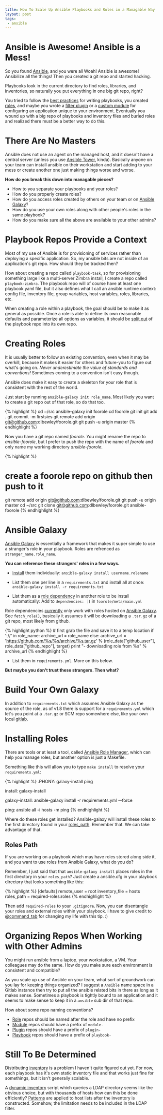 ```yaml
---
title: How To Scale Up Ansible Playbooks and Roles in a Managable Way
layout: post
tags:
 - ansible
---
```


# Ansible is Awesome! Ansible is a Mess! #

So you found [Ansible](http://www.ansible.com), and you were all Woah! Ansible is awesome! Ansibilize all the things! Then you created a git repo and started hacking.

Playbooks look in the current directory to find roles, libraries, and inventories, so naturally you put everything in one big git repo, right?

You tried to follow the [best practices](http://docs.ansible.com/playbooks_best_practices.html) for writing playbooks, you created [roles](http://docs.ansible.com/playbooks_roles.html), and maybe you wrote a [filter plugin](http://docs.ansible.com/developing_plugins.html) or a [custom module](http://docs.ansible.com/developing_modules.html) for configuring an application unique to your environment. Eventually you wound up with a big repo of playbooks and inventory files and buried roles and realized there must be a better way to do this.

# There Are No Masters #

Ansible does not use an agent on the managed host, and it doesn't have a central server (unless you use [Ansible Tower](http://docs.ansible.com/tower.html), kinda). Basically anyone on your team can install ansible on their workstation and start adding to your mess or create another one just making things worse and worse.

**How do you break this down into managable pieces?**

- How to you separate your playbooks and your roles?
- How do you properly create roles?
- How do you access roles created by others on your team or on [Ansible Galaxy](http://galaxy.ansible.com/)?
- How do you use your own roles along with other people's roles in the same playbook?
- How do you make sure all the above are available to your other admins?

# Playbook Repos Provide a Context #

Most of my use of Ansible is for provisioning of services rather than deploying a specific application. So, my ansible bits are not inside of an application's git repo. How should they be tracked then?

How about creating a repo called `playbook-task`, so for provisioning something large like a multi-server Zimbra install, I create a repo called `playbook-zimbra`. The playbook repo will of course have at least one playbook yaml file, but it also defines what I call an ansible runtime context: config file, inventory file, group variables, host variables, roles, libraries, etc.

When creating a role within a playbook, the goal should be to make it as general as possible. Once a role is able to define its own reasonable defaults and parameterize all options as variables, it should be [split out](http://guifreelife.com/blog/2015/03/15/Split-Ansible-Git-Repo-and-Retain-Commit-History/) of the playbook repo into its own repo.

# Creating Roles #

It is usually better to follow an existing convention, even when it may be overkill, because it makes it easier for others and future-you to figure out what's going on. _Never underestimate the value of standards and conventions!_ Sometimes coming to a convention isn't easy though. 

Ansible does make it easy to create a skeleton for your role that is consistent with the rest of the world. 

Just start by running `ansible-galaxy init role_name`. Most likely you want to create a git repo out of that role, so do that too.

{% highlight %}
cd ~/src
ansible-galaxy init foorole
cd foorole
git init
git add .
git commit -m firstsies
git remote add origin git@github.com:dlbewley/foorole.git
git push -u origin master
{% endhighlight %}

Now you have a git repo named _foorole_. You might rename the repo to _ansible-foorole_, but I prefer to push the repo with the name of _foorole_ and only name my working directory _ansible-foorole_.

{% highlight %}
# create a foorole repo on github then push to it
git remote add origin git@github.com:dlbewley/foorole.git
git push -u origin master
cd ~/src
git clone git@github.com:dlbewley/foorole.git ansible-foorole
{% endhighlight %}

# Ansible Galaxy #

[Ansible Galaxy](http://galaxy.ansible.com/) is essentially a framework that makes it super simple to use a stranger's role in your playbook. Roles are refrenced as `stranger_name.role_name`.

**You can reference these strangers' roles in a few ways.**

- [Install](http://docs.ansible.com/galaxy.html#installing-roles) them individually:
 `ansible-galaxy install username.rolename`

- List them one per line in a `requirements.txt` and install all at once:
 `ansible-galaxy install -r requirements.txt`

- List them as a [role dependency](http://docs.ansible.com/playbooks_roles.html#role-dependencies) in another role to be install automatically:
  Add to `dependencies: []` in `foorole/meta/main.yml`

Role dependencies [currently](https://github.com/ansible/ansible/blob/devel/bin/ansible-galaxy) only work with roles hosted on [Ansible Galaxy](http://galaxy.ansible.com). See `fetch_role()`, basically it assumes it will be downloading a `.tar.gz` of a git repo, most likely from github.

{% highlight python %}
    # first grab the file and save it to a temp location
    if '://' in role_name:
        archive_url = role_name
    else: 
        archive_url = 'https://github.com/%s/%s/archive/%s.tar.gz' % (role_data["github_user"], role_data["github_repo"], target)
    print "- downloading role from %s" % archive_url
{% endhighlight %}

- List them in `requirements.yml`. More on this below.

**But maybe you don't trust these strangers. Then what?**

# Build Your Own Galaxy # 

In addition to `requirements.txt` which assumes Ansible Galaxy as the source of the role, as of v1.8 there is support for a `requirements.yml` which let's you point at a `.tar.gz` or SCM repo somewhere else, like your own local [gitlab](https://about.gitlab.com/).

# Installing Roles #

There are tools or at least a tool, called [Ansible Role Manager](http://mirskytech.github.io/ansible-role-manager/), which can help you manage roles, but another option is just a Makefile.

Something like this will allow you to type `make install` to resolve your `requirements.yml`:

{% highlight %}
.PHONY: galaxy-install ping

install: galaxy-install

galaxy-install:
	ansible-galaxy install -r requirements.yml --force

ping:
	ansible all -i hosts -m ping
{% endhighlight %}

Where do these roles get installed? Ansible-galaxy will install these roles to the first directory found in your [roles_path](http://docs.ansible.com/intro_configuration.html#roles-path). Remember that. We can take advantage of that.

## Roles Path ##

If you are working on a playbook which may have roles stored along side it, and you want to use roles from Ansible Galaxy, what do you do?

Remember, I just said that that `ansible-galaxy install` places roles in the first directory in your `roles_path`? Just create a ansible.cfg in your playbook directory that looks something like this:

{% highlight %}
[defaults]
remote_user = root
inventory_file = hosts
roles_path = required-roles:roles
{% endhighlight %}

Then add `required-roles` to your `.gitignore`. Now, you can disentangle your roles and external roles within your playbook. I have to give credit to [@command_tab](https://twitter.com/command_tab) for changing my life with this tip. :)

# Organizing Repos When Working with Other Admins #

You might run ansible from a laptop, your workstation, a VM. Your colleagues may do the same. How do you make sure each environment is consistent and compatible?

As you scale up use of Ansible on your team, what sort of groundwork can you lay for keeping things organized? 
I suggest a `Ansible` name space in a Gitlab instance then try to put all the ansible related bits in there as long as it makes sense. Sometimes a playbook is tightly bound to an application and it seems to make sense to keep it in a `ansible` sub dir of that repo.

How about some repo naming conventions? 

- [Role](http://docs.ansible.com/playbooks_roles.html) repos should be named after the role and have no prefix
- [Module](http://docs.ansible.com/developing_modules.html) repos should have a prefix of `module-`
- [Plugin](http://docs.ansible.com/developing_plugins.html) repos should have a prefix of `plugin-`
- [Playbook](http://docs.ansible.com/playbooks.html) repos should have a prefix of `playbook-`

# Still To Be Determined #

Distributing [inventory](http://docs.ansible.com/intro_inventory.html) is a problem I haven't quite figured out yet. For now, each playbook has it's own static inventory file and that works just fine for somethings, but it isn't generally scalable.

A [dynamic inventory](http://docs.ansible.com/intro_dynamic_inventory.html) script which queries a LDAP directory seems like the obvious choice, but with thousands of hosts how can this be done efficiently? [Patterns](http://docs.ansible.com/intro_patterns.html) are applied to host lists after the inventory is constructed. Somehow, the limitation needs to be included in the LDAP filter.
